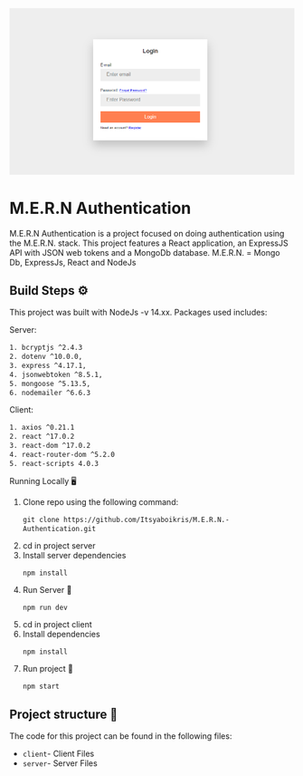 ![example of mern authentication running](screenshots/sc.png)

# M.E.R.N Authentication

M.E.R.N Authentication is a project focused on doing authentication using the M.E.R.N. stack.
This project features a React application, an ExpressJS API with JSON web tokens and a MongoDb database.
M.E.R.N. = Mongo Db, ExpressJs, React and NodeJs

## Build Steps ⚙

This project was built with NodeJs -v 14.xx. Packages used includes:

Server:

    1. bcryptjs ^2.4.3
    2. dotenv ^10.0.0,
    3. express ^4.17.1,
    4. jsonwebtoken ^8.5.1,
    5. mongoose ^5.13.5,
    6. nodemailer ^6.6.3
    
Client:

    1. axios ^0.21.1
    2. react ^17.0.2
    3. react-dom ^17.0.2
    4. react-router-dom ^5.2.0
    5. react-scripts 4.0.3
    

Running Locally 🖥️
1. Clone repo using the following command:
    ```shell script
    git clone https://github.com/Itsyaboikris/M.E.R.N.-Authentication.git 
    ```
2. cd in project server
4. Install server dependencies
    ```shell script
    npm install
    ```
5. Run Server 🎉
    ```shell script
    npm run dev
    ```
6. cd in project client
7. Install dependencies
    ```shell script
    npm install
    ```
8. Run project 🎉
    ```shell script
    npm start
    ```


## Project structure 📁

The code for this project can be found in the following files:

- `client`- Client Files
- `server`- Server Files
